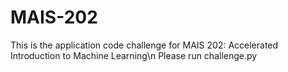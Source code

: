 # MAIS-202
This is the application code challenge for MAIS 202: Accelerated Introduction to Machine Learning\n
Please run challenge.py
